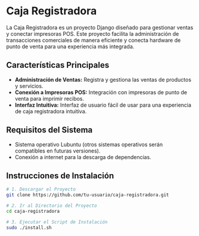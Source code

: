 # Caja Registradora

La Caja Registradora es un proyecto Django diseñado para gestionar ventas y conectar impresoras POS. Este proyecto facilita la administración de transacciones comerciales de manera eficiente y conecta hardware de punto de venta para una experiencia más integrada.

## Características Principales

- **Administración de Ventas:** Registra y gestiona las ventas de productos y servicios.
- **Conexión a Impresoras POS:** Integración con impresoras de punto de venta para imprimir recibos.
- **Interfaz Intuitiva:** Interfaz de usuario fácil de usar para una experiencia de caja registradora intuitiva.

## Requisitos del Sistema
- Sistema operativo Lubuntu (otros sistemas operativos serán compatibles en futuras versiones).
- Conexión a internet para la descarga de dependencias.

## Instrucciones de Instalación

```bash
# 1. Descargar el Proyecto
git clone https://github.com/tu-usuario/caja-registradora.git

# 2. Ir al Directorio del Proyecto
cd caja-registradora

# 3. Ejecutar el Script de Instalación
sudo ./install.sh
